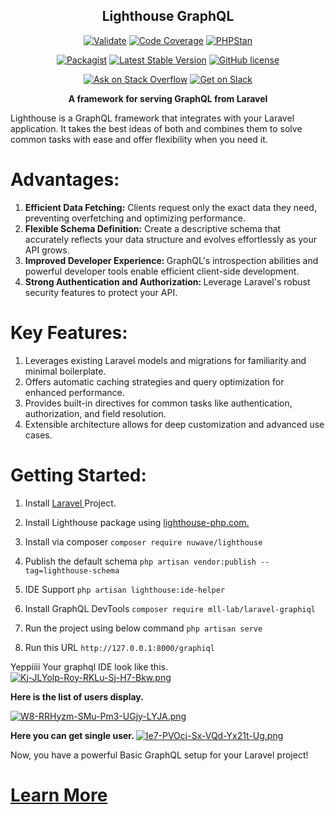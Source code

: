 <div align="center">
<h2>Lighthouse GraphQL</h2>


[![Validate](https://github.com/nuwave/lighthouse/workflows/Validate/badge.svg)](https://github.com/nuwave/lighthouse/actions)
[![Code Coverage](https://codecov.io/gh/nuwave/lighthouse/branch/master/graph/badge.svg)](https://codecov.io/gh/nuwave/lighthouse)
[![PHPStan](https://img.shields.io/badge/PHPStan-enabled-brightgreen.svg?style=flat)](https://github.com/phpstan/phpstan)

[![Packagist](https://img.shields.io/packagist/dt/nuwave/lighthouse.svg)](https://packagist.org/packages/nuwave/lighthouse)
[![Latest Stable Version](https://poser.pugx.org/nuwave/lighthouse/v/stable)](https://packagist.org/packages/nuwave/lighthouse)
[![GitHub license](https://img.shields.io/github/license/nuwave/lighthouse.svg)](https://github.com/nuwave/lighthouse/blob/master/LICENSE)

[![Ask on Stack Overflow](https://img.shields.io/badge/StackOverflow-ask-orange.svg)](https://stackoverflow.com/questions/tagged/laravel-lighthouse)
[![Get on Slack](https://img.shields.io/badge/Slack-join-blueviolet.svg)](https://join.slack.com/t/lighthouse-php/shared_invite/zt-4sm280w1-wu21r94f3kLRRtBXRbXVfw)

**A framework for serving GraphQL from Laravel**

</div>

Lighthouse is a GraphQL framework that integrates with your Laravel application.
It takes the best ideas of both and combines them to solve common tasks with ease
and offer flexibility when you need it.

# Advantages: 
1. <b>Efficient Data Fetching:</b> Clients request only the exact data they need, preventing overfetching and optimizing performance.
2. <b> Flexible Schema Definition:</b> Create a descriptive schema that accurately reflects your data structure and evolves effortlessly as your API grows.
3. <b> Improved Developer Experience: </b> GraphQL's introspection abilities and powerful developer tools enable efficient client-side development.
4. <b> Strong Authentication and Authorization: </b> Leverage Laravel's robust security features to protect your API.

# Key Features:

1. Leverages existing Laravel models and migrations for familiarity and minimal boilerplate.
2. Offers automatic caching strategies and query optimization for enhanced performance.
3. Provides built-in directives for common tasks like authentication, authorization, and field resolution.
4. Extensible architecture allows for deep customization and advanced use cases.



# Getting Started:

1. Install <a href="https://laravel.com/"> Laravel </a> Project.
2. Install Lighthouse package using <a href="https://lighthouse-php.com/6/getting-started/installation.html">lighthouse-php.com.</a>
3. Install via composer 
``` composer require nuwave/lighthouse ```

4. Publish the default schema
``` php artisan vendor:publish --tag=lighthouse-schema ```

5. IDE Support
``` php artisan lighthouse:ide-helper ```

6. Install GraphQL DevTools
``` composer require mll-lab/laravel-graphiql ```

7. Run the project using below command
``` php artisan serve ```

8. Run this URL
``` http://127.0.0.1:8000/graphiql ```

Yeppiiii Your graphql IDE look like this.
[![Kj-JLYolp-Roy-RKLu-Sj-H7-Bkw.png](https://i.postimg.cc/28JJ3FWH/Kj-JLYolp-Roy-RKLu-Sj-H7-Bkw.png)](https://postimg.cc/WhGSHZXr)

<b> Here is the list of users display. </b>

[![W8-RRHyzm-SMu-Pm3-UGjy-LYJA.png](https://i.postimg.cc/L6ZDQdqT/W8-RRHyzm-SMu-Pm3-UGjy-LYJA.png)](https://postimg.cc/nCpqMPGj)

<b> Here you can get single user. </b>
[![Ie7-PVOcj-Sx-VQd-Yx21t-Ug.png](https://i.postimg.cc/xdxYxN7B/Ie7-PVOcj-Sx-VQd-Yx21t-Ug.png)](https://postimg.cc/CZqWd5w4)


Now, you have a powerful Basic GraphQL setup for your Laravel project!

# <a href="https://github.com/graphql"> Learn More </a>